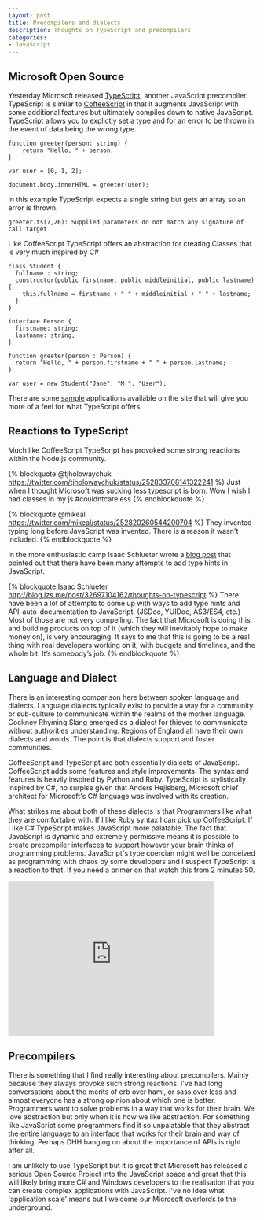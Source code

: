```yaml
--- 
layout: post
title: Precompilers and dialects
description: Thoughts on TypeScript and precompilers
categories: 
- JavaScript
---
```


## Microsoft Open Source

Yesterday Microsoft released [TypeScript][1], another JavaScript precompiler. TypeScript is similar to [CoffeeScript][2] in that it augments JavaScript with some additional features but ultimately compiles down to native JavaScript. TypeScript allows you to explictly set a type and for an error to be thrown in the event of data being the wrong type. 

``` 
function greeter(person: string) {
    return "Hello, " + person;
}

var user = [0, 1, 2];

document.body.innerHTML = greeter(user);
```

In this example TypeScript expects a single string but gets an array so an error is thrown.

```
greeter.ts(7,26): Supplied parameters do not match any signature of call target
```

Like CoffeeScript TypeScript offers an abstraction for creating Classes that is very much inspired by C#

```
class Student {
  fullname : string;
  constructor(public firstname, public middleinitial, public lastname) {
    this.fullname = firstname + " " + middleinitial + " " + lastname;
  }
}

interface Person {
  firstname: string;
  lastname: string;
}

function greeter(person : Person) {
  return "Hello, " + person.firstname + " " + person.lastname;
}

var user = new Student("Jane", "M.", "User");
```
There are some [sample][3] applications available on the site that will give you more of a feel for what TypeScript offers.

## Reactions to TypeScript

Much like CoffeeScript TypeScript has provoked some strong reactions within the Node.js community.

{% blockquote @tjholowaychuk https://twitter.com/tjholowaychuk/status/252833708141322241 %}
Just when I thought Microsoft was sucking less typescript is born. Wow I wish I had classes in my js #couldntcareless
{% endblockquote %}

{% blockquote @mikeal https://twitter.com/mikeal/status/252820260544200704 %}
They invented typing long before JavaScript was invented. There is a reason it wasn't included.
{% endblockquote %}

In the more enthusiastic camp Isaac Schlueter wrote a [blog post][5] that pointed out that there have been many attempts to add type hints in JavaScript.

{% blockquote Isaac Schlueter http://blog.izs.me/post/32697104162/thoughts-on-typescript %}
There have been a lot of attempts to come up with ways to add type hints and API-auto-documentation to JavaScript. (JSDoc, YUIDoc, AS3/ES4, etc.) Most of those are not very compelling. The fact that Microsoft is doing this, and building products on top of it (which they will inevitably hope to make money on), is very encouraging. It says to me that this is going to be a real thing with real developers working on it, with budgets and timelines, and the whole bit. It’s somebody’s job.
{% endblockquote %}

## Language and Dialect

There is an interesting comparison here between spoken language and dialects. Language dialects typically exist to provide a way for a community or sub-culture to communicate within the realms of the mother language. Cockney Rhyming Slang emerged as a dialect for thieves to communicate without authorities understanding. Regions of England all have their own dialects and words. The point is that dialects support and foster communities. 

CoffeeScript and TypeScript are both essentially dialects of JavaScript. CoffeeScript adds some features and style improvements. The syntax and features is heavily inspired by Python and Ruby. TypeScript is stylistically inspired by C#, no surpise given that Anders Hejlsberg, Microsoft chief architect for Microsoft's C# language was involved with its creation. 

What strikes me about both of these dialects is that Programmers like what they are comfortable with. If I like Ruby syntax I can pick up CoffeeScript. If I like C# TypeScript makes JavaScript more palatable. The fact that JavaScript is dynamic and extremely permissive means it is possible to create precompiler interfaces to support however your brain thinks of programming problems. JavaScript's type coercian might well be conceived as programming with chaos by some developers and I suspect TypeScript is a reaction to that. If you need a primer on that watch this from 2 minutes 50.

<iframe width="420" height="315" src="http://www.youtube.com/embed/kXEgk1Hdze0" frameborder="0" allowfullscreen></iframe>

## Precompilers

There is something that I find really interesting about precompilers. Mainly because they always provoke such strong reactions. I've had long conversations about the merits of erb over haml, or sass over less and almost everyone has a strong opinion about which one is better. Programmers want to solve problems in a way that works for their brain. We love abstraction but only when it is how we like abstraction. For something like JavaScript some programmers find it so unpalatable that they abstract the entire language to an interface that works for their brain and way of thinking. Perhaps DHH banging on about the importance of APIs is right after all. 

I am unlikely to use TypeScript but it is great that Microsoft has released a serious Open Source Project into the JavaScript space and great that this will likely bring more C# and Windows developers to the realisation that you can create complex applications with JavaScript. I've no idea what 'application scale' means but I welcome our Microsoft overlords to the underground. 

[1]: http://www.typescriptlang.org/
[2]: http://coffeescript.org/
[3]: http://www.typescriptlang.org/Samples/
[4]: https://twitter.com/izs
[5]: http://blog.izs.me/post/32697104162/thoughts-on-typescript
